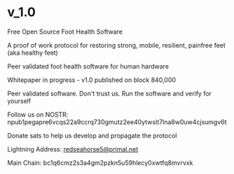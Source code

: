 # v_1.0

Free Open Source Foot Health Software

A proof of work protocol for restoring strong, mobile, resilient, painfree feet (aka healthy feet)

Peer validated foot health software for human hardware

Whitepaper in progress - v1.0 published on block 840,000

Peer validated software. Don't trust us. Run the software and verify for yourself

Follow us on NOSTR: npub1pegapre6vcqs22a9ccrq730gmutz2ee40ytwslt7lna8w0uw4cjsumgv6t


Donate sats to help us develop and propagate the protocol

Lightning Address: redseahorse5@primal.net

Main Chain: bc1q6cmz2s3a4gm2pzkn5u59hlecy0xwtfq8mvrvxk
